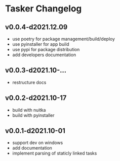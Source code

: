 # Tasker Changelog


## v0.0.4-d2021.12.09

- use poetry for package management/build/deploy
- use pyinstaller for app build
- use pypi for package distribution
- add developers documentation


## v0.0.3-d2021.10-...

- restructure docs

## v0.0.2-d2021.10-17

- build with nuitka
- build with pyinstaller

## v0.0.1-d2021.10-01

- support dev on windows
- add documentation
- implement parsing of staticly linked tasks
